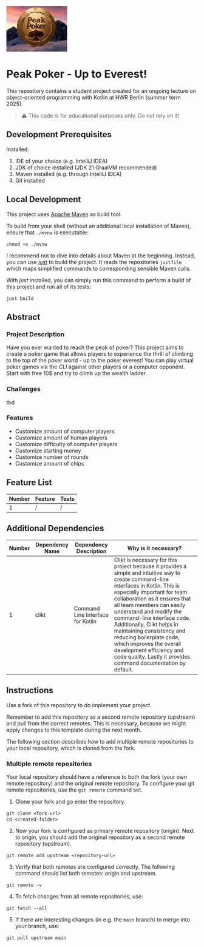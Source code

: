 ![image info](/assets/img/peakpoker2.jpeg)

# Peak Poker - Up to Everest!

[TODO]: # (Change README.md Headline to better fit to your project!)

This repository contains a student project created for an ongoing lecture on object-oriented
programming with Kotlin at HWR Berlin (summer term 2025).

> :warning: This code is for educational purposes only. Do not rely on it!

## Development Prerequisites

Installed:

1. IDE of your choice (e.g. IntelliJ IDEA)
2. JDK of choice installed (JDK 21 GraalVM recommended)
3. Maven installed (e.g. through IntelliJ IDEA)
4. Git installed

## Local Development

This project uses [Apache Maven][maven] as build tool.

To build from your shell (without an additional local installation of Maven), ensure that `./mvnw`
is executable:

```
chmod +x ./mvnw
```

I recommend not to dive into details about Maven at the beginning.
Instead, you can use [just][just] to build the project.
It reads the repositories `justfile` which maps simplified commands to corresponding sensible Maven
calls.

With _just_ installed, you can simply run this command to perform a build of this project and run
all of its tests:

```
just build
```

## Abstract

[TODO]: # (Write a short description of your project.)
[TODO]: # (State most important features.)
[TODO]: # (State the most interesting problems you encountered during the project.)

### Project Description

Have you ever wanted to reach the peak of poker? 
This project aims to create a poker game that allows players to experience the thrill of climbing to the top of the poker world - up to the poker everest!
You can play virtual poker games via the *CLI* against other players or a computer opponent.
Start with free 10$ and try to climb up the wealth ladder.

### Challenges

tbd

### Features

- Customize amount of computer players
- Customize amount of human players
- Customize difficulty of computer players
- Customize starting money
- Customize number of rounds
- Customize amount of chips

## Feature List

[TODO]: # (For each feature implemented, add a row to the table!)

| Number | Feature | Tests |
|--------|---------|-------|
| 1      | /       | /     |

## Additional Dependencies

[TODO]: # (For each additional dependency your project requires- Add an additional row to the table!)

| Number | Dependency Name | Dependency Description            | Why is it necessary?                                                                                                                                                                                                                                                                                                                                                                                                                                                                                   |
|--------|-----------------|-----------------------------------|--------------------------------------------------------------------------------------------------------------------------------------------------------------------------------------------------------------------------------------------------------------------------------------------------------------------------------------------------------------------------------------------------------------------------------------------------------------------------------------------------------|
| 1      | clikt           | Command Line Interface for Kotlin | Clikt is necessary for this project because it provides a simple and intuitive way to create command-line interfaces in Kotlin. This is especially important for team collaboration as it ensures that all team members can easily understand and modify the command-line interface code. Additionally, Clikt helps in maintaining consistency and reducing boilerplate code, which improves the overall development efficiency and code quality. Lastly it provides command documentation by default. |

## Instructions

[TODO]: # (Remove these instructions once you finished your fork's setup.)

Use a fork of this repository to do implement your project.

Remember to add this repository as a second remote repository (upstream) and pull from the correct
remotes.
This is necessary, because we might apply changes to this template during the next month.

The following section describes how to add multiple remote repositories to your local repository,
which is cloned from the fork.

### Multiple remote repositories

Your local repository should have a reference to both the fork (your own remote repository)
and the original remote repository.
To configure your git remote repositories, use the `git remote` command set.

1. Clone your fork and go enter the repository.

```
git clone <fork-url>
cd <created-folder>
```

2. Now your fork is configured as primary remote repository (origin).
   Next to origin, you should add the original repository as a second remote repository (upstream).

```
git remote add upstream <repository-url>
```

3. Verify that both remotes are configured correctly.
   The following command should list both remotes: origin and upstream.

```
git remote -v
```

4. To fetch changes from all remote repositories, use:

```
git fetch --all
```

5. If there are interesting changes (in e.g. the `main` branch) to merge into your branch, use:

```
git pull upstream main
```

[maven]: https://maven.apache.org/
[just]: https://github.com/casey/just
